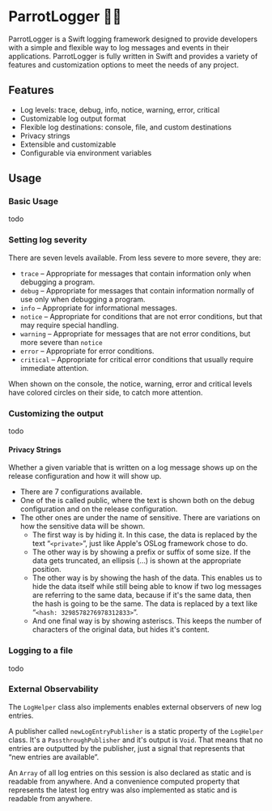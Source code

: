 # ParrotLogger 🦜🦜

ParrotLogger is a Swift logging framework designed to provide developers with a simple and flexible way to log messages and events in their applications. ParrotLogger is fully written in Swift and provides a variety of features and customization options to meet the needs of any project.

## Features
- Log levels: trace, debug, info, notice, warning, error, critical
- Customizable log output format
- Flexible log destinations: console, file, and custom destinations
- Privacy strings
- Extensible and customizable
- Configurable via environment variables

## Usage
### Basic Usage
todo
### Setting log severity
There are seven levels available. From less severe to more severe, they are:
- `trace` – Appropriate for messages that contain information only when debugging a program.
- `debug` – Appropriate for messages that contain information normally of use only when debugging a program.
- `info` – Appropriate for informational messages.
- `notice` – Appropriate for conditions that are not error conditions, but that may require special handling.
- `warning` – Appropriate for messages that are not error conditions, but more severe than `notice`
- `error` – Appropriate for error conditions.
- `critical` – Appropriate for critical error conditions that usually require immediate attention.

When shown on the console, the notice, warning, error and critical levels have colored circles on their side, to catch more attention.
### Customizing the output
todo
#### Privacy Strings
Whether a given variable that is written on a log message shows up on the release configuration and how it will show up.
- There are 7 configurations available.
- One of the is called public, where the text is shown both on the debug configuration and on the release configuration.
- The other ones are under the name of sensitive. There are variations on how the sensitive data will be shown.
    - The first way is by hiding it. In this case, the data is replaced by the text “`<private>`”, just like Apple's OSLog framework chose to do.
    - The other way is by showing a prefix or suffix of some size. If the data gets truncated, an ellipsis (…) is shown at the appropriate position.
    - The other way is by showing the hash of the data. This enables us to hide the data itself while still being able to know if two log messages are referring to the same data, because if it's the same data, then the hash is going to be the same. The data is replaced by a text like “`<hash: 3298578276978312833>`”.
    - And one final way is by showing asteriscs. This keeps the number of characters of the original data, but hides it's content.
### Logging to a file
todo

### External Observability

The `LogHelper` class also implements enables external observers of new log entries.

A publisher called `newLogEntryPublisher` is a static property of the `LogHelper` class. It's a `PassthroughPublisher` and it's output is `Void`. That means that no entries are outputted by the publisher, just a signal that represents that “new entries are available”.

An `Array` of all log entries on this session is also declared as static and is readable from anywhere. And a convenience computed property that represents the latest log entry was also implemented as static and is readable from anywhere.
